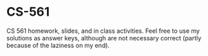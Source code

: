 # CS-561
CS 561 homework, slides, and in class activities. Feel free to use my solutions as answer keys, although are not necessary correct (partly because of the laziness on my end).

